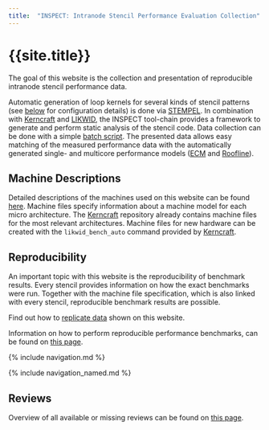 ```yaml
---
title:  "INSPECT: Intranode Stencil Performance Evaluation Collection"
---
```


# {{site.title}}

The goal of this website is the collection and presentation of reproducible intranode stencil performance data.

Automatic generation of loop kernels for several kinds of stencil patterns (see [below](#navigation) for configuration details) is done via [STEMPEL](https://github.com/RRZE-HPC/stempel 'stempel'). In combination with [Kerncraft](https://github.com/RRZE-HPC/kerncraft 'kerncraft') and [LIKWID](https://github.com/RRZE-HPC/likwid 'LIKWID'), the INSPECT tool-chain provides a framework to generate and perform static analysis of the stencil code. Data collection can be done with a simple [batch script](https://github.com/RRZE-HPC/INSPECT/blob/master/scripts/stempel.sh). The presented data allows easy matching of the measured performance data with the automatically generated single- and multicore performance models ([ECM](https://hpc.fau.de/research/ecm/) and [Roofline](https://www2.eecs.berkeley.edu/Pubs/TechRpts/2008/EECS-2008-164.html)).

## Machine Descriptions

Detailed descriptions of the machines used on this website can be found [here](machinefiles 'Machine Files'). Machine files specify information about a machine model for each micro architecture. The [Kerncraft](https://github.com/RRZE-HPC/kerncraft 'kerncraft') repository already contains machine files for the most relevant architectures. Machine files for new hardware can be created with the `likwid_bench_auto` command provided by [Kerncraft](https://github.com/RRZE-HPC/kerncraft 'kerncraft').

## Reproducibility

An important topic with this website is the reproducibility of benchmark results. Every stencil provides information on how the exact benchmarks were run. Together with the machine file specification, which is also linked with every stencil, reproducible benchmark results are possible.

Find out how to [replicate data](data_replication) shown on this website.

Information on how to perform reproducible performance benchmarks, can be found on [this page](reproducibility 'Reproducibility').

{% include navigation.md %}

{% include navigation_named.md %}

## Reviews

Overview of all available or missing reviews can be found on [this page](reviews).
